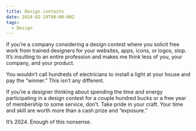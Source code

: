 ```yaml
---
title: Design contests
date: 2024-02-29T00:00:00Z
tags:
  - Design
---
```

If you’re a company considering a design contest where you solicit free work from trained designers for your websites, apps, icons, or logos, stop. It’s insulting to an entire profession and makes me think less of you, your company, and your product.

You wouldn’t call hundreds of electricians to install a light at your house and pay the “winner.” This isn’t any different.

If you’re a designer thinking about spending the time and energy participating in a design contest for a couple hundred bucks or a free year of membership to some service, don’t. Take pride in your craft. Your time and skill are worth more than a cash prize and “exposure.”

It’s 2024. Enough of this nonsense.